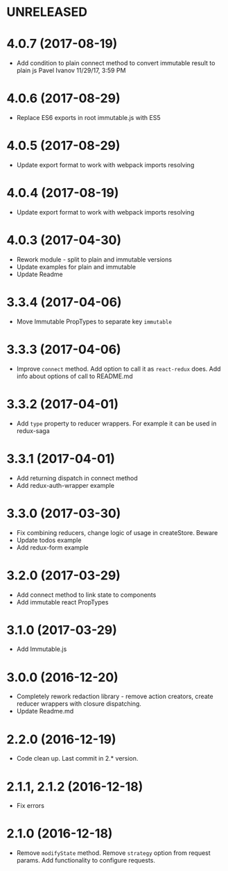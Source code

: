# UNRELEASED

# 4.0.7 (2017-08-19)

  * Add condition to plain connect method to convert immutable result to plain js Pavel Ivanov 11/29/17, 3:59 PM 

# 4.0.6 (2017-08-29)

  * Replace ES6 exports in root immutable.js with ES5

# 4.0.5 (2017-08-29)

  * Update export format to work with webpack imports resolving

# 4.0.4 (2017-08-19)

  * Update export format to work with webpack imports resolving

# 4.0.3 (2017-04-30)

  * Rework module - split to plain and immutable versions
  * Update examples for plain and immutable
  * Update Readme

# 3.3.4 (2017-04-06)

  * Move Immutable PropTypes to separate key `immutable`

# 3.3.3 (2017-04-06)

  * Improve `connect` method. Add option to call it as `react-redux` does. Add info about options of call to README.md

# 3.3.2 (2017-04-01)

  * Add `type` property to reducer wrappers. For example it can be used in redux-saga

# 3.3.1 (2017-04-01)

  * Add returning dispatch in connect method
  * Add redux-auth-wrapper example

# 3.3.0 (2017-03-30)

  * Fix combining reducers, change logic of usage in createStore. Beware
  * Update todos example
  * Add redux-form example

# 3.2.0 (2017-03-29)

  * Add connect method to link state to components
  * Add immutable react PropTypes

# 3.1.0 (2017-03-29)

  * Add Immutable.js

# 3.0.0 (2016-12-20)

  * Completely rework redaction library - remove action creators, create reducer wrappers with closure dispatching.
  * Update Readme.md

# 2.2.0 (2016-12-19)

  * Code clean up. Last commit in 2.* version.

# 2.1.1, 2.1.2 (2016-12-18)

  * Fix errors

# 2.1.0 (2016-12-18)

  * Remove `modifyState` method. Remove `strategy` option from request params. Add functionality to configure requests.
